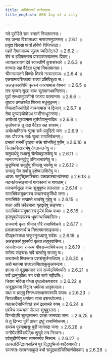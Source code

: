 ```yaml
---
title: अभिषेकार्थं जनोल्लासः
title_english: 006 Joy of a city

---
```

<div class="audioEmbed"  caption="श्रीराम-हरिसीताराममूर्ति-घनपाठिभ्यां वचनम्" src="https://archive.org/download/Ramayana-recitation-Sriram-harisItArAmamUrti-Ghanapaati-v2/Kanda_2/Kanda_2_AYK-006-Abhishekaartham_Janollasaha.mp3"></div>

  
गते पुरोहिते रामः स्नातो नियतमानसः।  
सह पत्न्या विशालाक्ष्या नारायणमुपागमत् ॥ 2.6.1 ॥   
प्रगृह्य शिरसा पात्रीं हविषो विधिवत्तदा।  
महते दैवतायाज्यं जुहाव ज्वलितेऽनले ॥ 2.6.2 ॥   
शेषं च हविषस्तस्य प्राश्याशास्यात्मनः प्रियम्।  
ध्यायन्नारायणं देवं स्वास्तीर्णे कुशसंस्तरे ॥ 2.6.3 ॥   
वाग्यतः सह वैदेह्या भूत्वा नियतमानसः।  
श्रीमत्यायतने विष्णोः शिश्ये नरवरात्मजः ॥ 2.6.4 ॥   
एकयामावशिष्टायां रात्र्यां प्रतिविबुध्य सः।  
अलङ्कारविधिं कृत्स्नं कारयामास वेश्मनः ॥ 2.6.5 ॥   
तत्र श्रृण्वन् सुखा वाचः सूतमागधवन्दिनाम्।  
पूर्वां सन्ध्यामुपासीनो जजाप यतमानसः ॥ 2.6.6 ॥   
तुष्टाव प्रणतश्चैव शिरसा मधुसूदनम्।  
विमलक्षौमसंवीतो वाचयामास च द्विजान् ॥ 2.6.7 ॥   
तेषां पुण्याहघोषोऽथ गम्भीरमधुरस्तदा।  
अयोध्यां पूरयामास तूर्यघोषानुनादितः ॥ 2.6.8 ॥   
कृतोपवासं तु तदा वैदेह्या सह राघवम्।  
अयोध्यानिलयः श्रुत्वा सर्वः प्रमुदितो जनः ॥ 2.6.9 ॥   
ततः पौरजनः सर्वः श्रुत्वा रामाभिषेचनम्।  
प्रभातां रजनीं दृष्ट्वा चक्रे शोभयितुं पुरीम् ॥ 2.6.10 ॥   
सिताभ्रशिखराभेषु देवतायतनेषु च।  
चतुष्पथेषु रथ्यासु चैत्येष्वट्टालकेषु च ॥ 2.6.11 ॥   
नानापण्यसमृद्धेषु वणिजामापणेषु च।  
कुटुम्बिनां समृद्धेषु श्रीमत्सु भवनेषु च ॥ 2.6.12 ॥   
सभासु चैव सर्वासु वृक्षेष्वालक्षितेषु च।  
ध्वजाः समुच्छ्रिताश्चित्राः पताकाश्चाभवंस्तदा ॥ 2.6.13 ॥   
नटनर्तकसङ्घानां गायकानां च गायताम्।  
मनःकर्णसुखा वाचः शुश्रुवुश्च ततस्ततः ॥ 2.6.14 ॥   
रामाभिषेकयुक्ताश्च कथाश्चक्रुर्मिथो जनाः।  
रामाभिषेके सम्प्राप्ते चत्वरेषु गृहेषु च ॥ 2.6.15 ॥   
बाला अपि क्रीडमाना गृहद्वारेषु सङ्घशः।  
रामाभिषेकसंयुक्ताश्चक्रुरेवं मिथः कथाः ॥ 2.6.16 ॥   
कृतपुष्पोपहारश्च धूपगन्धाधिवासितः।  
राजमार्गः कृतः श्रीमान् पौरै रामाभिषेचने ॥ 2.6.17 ॥   
प्रकाशकरणार्थं च निशागमनशङ्कया।  
दीपवृक्षांस्तथा चक्रुरनुरथ्यासु सर्वशः ॥ 2.6.18 ॥   
अलङ्कारं पुरस्यैवं कृत्वा तत्पुरवासिनः।  
आकांक्षमाणा रामस्य यौवराज्याभिषेचनम् ॥ 2.6.19 ॥   
समेत्य सङ्घशः सर्वे चत्वरेषु सभासु च।  
कथयन्तो मिथस्तत्र प्रशशंसुर्जनाधिपम् ॥ 2.6.20 ॥   
अहो महात्मा राजाऽयमिक्ष्वाकुकुलनन्दनः।  
ज्ञात्वा यो वृद्धमात्मानं रामं राज्येऽभिषेक्ष्यति ॥ 2.6.21 ॥   
सर्वे ह्यनुगृहीताः स्म यन्नो रामो महीपतिः।  
चिराय भविता गोप्ता दृष्टलोकपरावरः ॥ 2.6.22 ॥   
अनुद्धतमना विद्वान् धर्मात्मा भ्रातृवत्सलः।  
यथा च भ्रातृषु स्निग्धस्तथास्मास्वपि राघवः ॥ 2.6.23 ॥   
चिरञ्जीवतु धर्मात्मा राजा दशरथोऽनघः।  
यत्प्रसादेनाभिषिक्तं रामं द्रक्ष्यामहे वयम् ॥ 2.6.24 ॥   
एवंविधं कथयतां पौराणां शुश्रुवुस्तदा।  
दिग्भ्योऽपि श्रुतवृत्तान्ताः प्राप्ता जानपदा जनाः ॥ 2.6.25 ॥   
ते तु दिग्भ्यः पुरीं प्राप्ता द्रष्टुं रामाभिषेचनम्।  
रामस्य पूरयामासुः पुरीं जानपदा जनाः ॥ 2.6.26 ॥   
जनौघैस्तैर्विसर्पद्भिः शुश्रुवे तत्र निस्वनः।  
पर्वसूदीर्णवेगस्य सागरस्येव निस्वनः ॥ 2.6.27 ॥   
ततस्तदिन्द्रिक्षयसन्निभं पुरं दिदृक्षुभिर्जानपदैरुपागतैः।  
समन्ततः सस्वनमाकुलं बभौ समुद्रयादोभिरिवार्णवोदकम् ॥ 2.6.28 ॥   